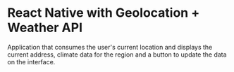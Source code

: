 # React Native with Geolocation + Weather API

Application that consumes the user's current location and displays the current address, climate data for the region and a button to update the data on the interface.